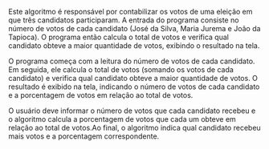 Este algoritmo é responsável por contabilizar os votos de uma eleição em que três candidatos participaram. A entrada do programa consiste no número de votos de cada candidato (José da Silva, Maria Jurema e João da Tapioca). O programa então calcula o total de votos e verifica qual candidato obteve a maior quantidade de votos, exibindo o resultado na tela.

O programa começa com a leitura do número de votos de cada candidato. Em seguida, ele calcula o total de votos (somando os votos de cada candidato) e verifica qual candidato obteve a maior quantidade de votos. O resultado é exibido na tela, indicando o número de votos de cada candidato e a porcentagem de votos em relação ao total de votos.

O usuário deve informar o número de votos que cada candidato recebeu e o algoritmo calcula a porcentagem de votos que cada um obteve em relação ao total de votos.Ao final, o algoritmo indica qual candidato recebeu mais votos e a porcentagem correspondente.